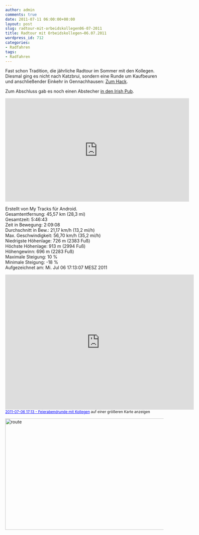 ```yaml
---
author: admin
comments: true
date: 2011-07-11 06:00:00+00:00
layout: post
slug: radtour-mit-orbeidskollegen06-07-2011
title: Radtour mit Orbeidskollegen–06.07.2011
wordpress_id: 712
categories:
- Radfahren
tags:
- Radfahren
---
```


<p>Fast schon Tradition, die jährliche Radtour im Sommer mit den Kollegen. Diesmal ging es nicht nach Katzbrui, sondern eine Runde um Kaufbeuren und anschließender Einkehr in Gennachhausen: <a href="http://www.gasthaus-zum-hack.de/" target="_blank">Zum Hack</a>.</p> <p>Zum Abschluss gab es noch einen Abstecher <a href="http://www.mccallionsirishpub.de/" target="_blank">in den Irish Pub</a>.</p>  <div style="padding-bottom: 0px; margin: 0px; padding-left: 0px; padding-right: 0px; display: inline; float: none; padding-top: 0px" id="scid:5737277B-5D6D-4f48-ABFC-DD9C333F4C5D:8fadd103-0f20-49ec-bf5c-939b0d33b34f" class="wlWriterEditableSmartContent"><div><object width="585" height="329"><param name="movie" value="http://www.youtube.com/v/WONCZtcfrqw?hl=en&amp;hd=1"></param><embed src="http://www.youtube.com/v/WONCZtcfrqw?hl=en&amp;hd=1" type="application/x-shockwave-flash" width="585" height="329"></embed></object></div></div><!--more--><p>Erstellt von My Tracks für Android.<br>Gesamtentfernung: 45,57 km (28,3 mi)<br>Gesamtzeit: 5:46:43<br>Zeit in Bewegung: 2:09:08<br>Durchschnitt in Bew.: 21,17 km/h (13,2 mi/h)<br>Max. Geschwindigkeit: 56,70 km/h (35,2 mi/h)<br>Niedrigste Höhenlage: 726 m (2383 Fuß)<br>Höchste Höhenlage: 913 m (2994 Fuß)<br>Höhengewinn: 696 m (2283 Fuß)<br>Maximale Steigung: 10 %<br>Minimale Steigung: -18 %<br>Aufgezeichnet am: Mi. Jul 06 17:13:07 MESZ 2011</p><iframe height="430" marginheight="0" src="http://maps.google.de/maps/ms?msa=0&amp;msid=208324790998598431494.0004a76dc0051643cd7ff&amp;ie=UTF8&amp;t=h&amp;ll=47.86178,10.702744&amp;spn=0.099047,0.20565&amp;z=12&amp;output=embed" frameborder="0" width="600" marginwidth="0" scrolling="no"></iframe><br><small><a style="text-align: left; color: #0000ff" href="http://maps.google.de/maps/ms?msa=0&amp;msid=208324790998598431494.0004a76dc0051643cd7ff&amp;ie=UTF8&amp;t=h&amp;ll=47.86178,10.702744&amp;spn=0.099047,0.20565&amp;z=12&amp;source=embed">2011-07-06 17:13 - Feierabendrunde mit Kollegen</a> auf einer größeren Karte anzeigen</small>  <p><img style="background-image: none; border-right-width: 0px; padding-left: 0px; padding-right: 0px; display: inline; border-top-width: 0px; border-bottom-width: 0px; border-left-width: 0px; padding-top: 0px" title="route" border="0" alt="route" src="http://andydunkel.net/assets/uploads/2011/07/route.png" width="604" height="354"></p>
